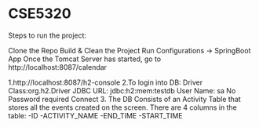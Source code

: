 # CSE5320

Steps to run the project:

Clone the Repo Build & Clean the Project Run Configurations -> SpringBoot App Once the Tomcat Server has started, go to http://localhost:8087/calendar


1.http://localhost:8087/h2-console 
2.To login into DB: Driver Class:org.h2.Driver JDBC URL: jdbc:h2:mem:testdb User Name: sa No Password required Connect 
3. The DB Consists of an Activity Table that stores all the events created on the screen. There are 4 columns in the table: -ID -ACTIVITY_NAME -END_TIME -START_TIME

